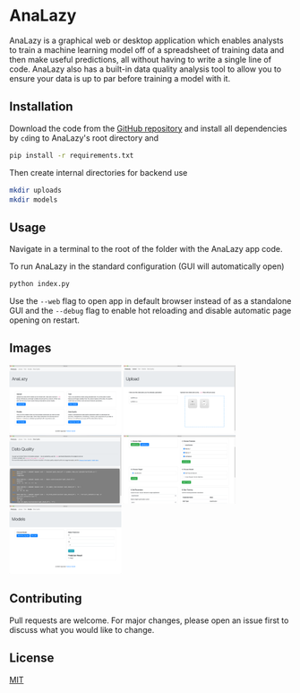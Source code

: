 # AnaLazy

AnaLazy is a graphical web or desktop application which enables analysts to train a machine learning model off of a spreadsheet of training data and then make useful predictions, all without having to write a single line of code. AnaLazy also has a built-in data quality analysis tool to allow you to ensure your data is up to par before training a model with it.

## Installation

Download the code from the [GitHub repository](https://github.com/prathgan/AnaLazy) and install all dependencies by `cd`ing to AnaLazy's root directory and

```bash
pip install -r requirements.txt
```

Then create internal directories for backend use

```bash
mkdir uploads
mkdir models
```

## Usage
Navigate in a terminal to the root of the folder with the AnaLazy app code.

To run AnaLazy in the standard configuration (GUI will automatically open)
```bash
python index.py
```

Use the `--web` flag to open app in default browser instead of as a standalone GUI and the `--debug` flag to enable hot reloading and disable automatic page opening on restart.

## Images
<img src="demo_images/home_screenshot.png" alt="home" width="200"/>
<img src="demo_images/upload_screenshot.png" alt="upload" width="200"/>
<img src="demo_images/quality_screenshot.png" alt="quality" width="200"/>
<img src="demo_images/train_screenshot.png" alt="train" width="200"/>
<img src="demo_images/models_screenshot.png" alt="models" width="200"/>




## Contributing
Pull requests are welcome. For major changes, please open an issue first to discuss what you would like to change.

## License
[MIT](https://choosealicense.com/licenses/mit/)